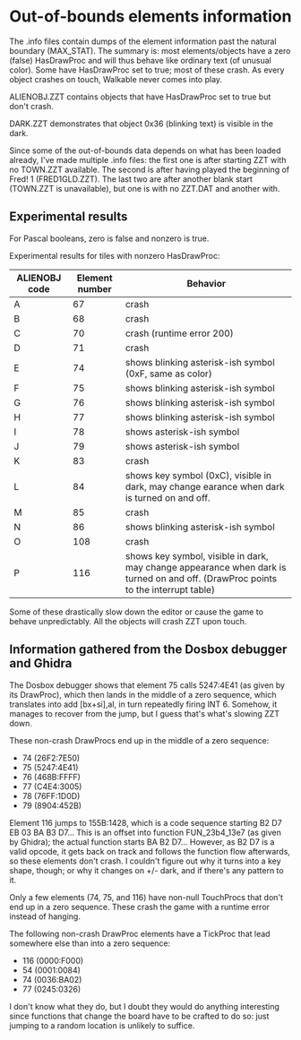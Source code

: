 # Out-of-bounds elements information

The .info files contain dumps of the element information past the natural
boundary (MAX_STAT). The summary is: most elements/objects have a zero (false)
HasDrawProc and will thus behave like ordinary text (of unusual color). Some
have HasDrawProc set to true; most of these crash. As every object crashes on
touch, Walkable never comes into play.

ALIENOBJ.ZZT contains objects that have HasDrawProc set to true but don't
crash.

DARK.ZZT demonstrates that object 0x36 (blinking text) is visible in the dark.

Since some of the out-of-bounds data depends on what has been loaded already,
I've made multiple .info files: the first one is after starting ZZT with no
TOWN.ZZT available. The second is after having played the beginning of Fred! 1
(FRED1GLD.ZZT). The last two are after another blank start (TOWN.ZZT is
unavailable), but one is with no ZZT.DAT and another with.

## Experimental results

For Pascal booleans, zero is false and nonzero is true.

Experimental results for tiles with nonzero HasDrawProc:

|ALIENOBJ code|Element number|Behavior|
|-------------|--------------|--------|
|A            | 67           | crash  |
|B            | 68           | crash  |
|C            | 70           | crash (runtime error 200)|
|D            | 71           | crash  |
|E            | 74           | shows blinking asterisk-ish symbol (0xF, same as color) |
|F            | 75           | shows blinking asterisk-ish symbol |
|G            | 76           | shows blinking asterisk-ish symbol |
|H            | 77           | shows blinking asterisk-ish symbol |
|I            | 78           | shows asterisk-ish symbol |
|J            | 79           | shows asterisk-ish symbol |
|K            | 83           | crash |
|L            | 84           | shows key symbol (0xC), visible in dark, may change earance when dark is turned on and off. |
|M            | 85           | crash |
|N	      | 86           | shows blinking asterisk-ish symbol |
|O            | 108          | crash |
|P            | 116          | shows key symbol, visible in dark, may change appearance when dark is turned on and off. (DrawProc points to the interrupt table) |

Some of these drastically slow down the editor or cause the game to behave
unpredictably. All the objects will crash ZZT upon touch.

## Information gathered from the Dosbox debugger and Ghidra

The Dosbox debugger shows that element 75 calls 5247:4E41 (as given by its
DrawProc), which then lands in the middle of a zero sequence, which translates
into add [bx+si],al, in turn repeatedly firing INT 6. Somehow, it manages to
recover from the jump, but I guess that's what's slowing ZZT down.

These non-crash DrawProcs end up in the middle of a zero sequence:

- 74 (26F2:7E50)
- 75 (5247:4E41)
- 76 (468B:FFFF)
- 77 (C4E4:3005)
- 78 (76FF:1D0D)
- 79 (8904:452B)

Element 116 jumps to 155B:1428, which is a code sequence starting B2 D7 EB 03
BA B3 D7... This is an offset into function FUN_23b4_13e7 (as given by Ghidra);
the actual function starts BA B2 D7... However, as B2 D7 is a valid opcode, it
gets back on track and follows the function flow afterwards, so these elements
don't crash. I couldn't figure out why it turns into a key shape, though; or
why it changes on +/- dark, and if there's any pattern to it.

Only a few elements (74, 75, and 116) have non-null TouchProcs that don't end
up in a zero sequence. These crash the game with a runtime error instead of
hanging.

The following non-crash DrawProc elements have a TickProc that lead somewhere
else than into a zero sequence:

- 116 (0000:F000)
- 54 (0001:0084)
- 74 (0036:BA02)
- 77 (0245:0326)

I don't know what they do, but I doubt they would do anything interesting since
functions that change the board have to be crafted to do so: just jumping to
a random location is unlikely to suffice.
